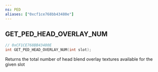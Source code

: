 ```yaml
---
ns: PED
aliases: ["0xcf1ce768bb43480e"]
---
```

## GET_PED_HEAD_OVERLAY_NUM

```c
// 0xCF1CE768BB43480E
int GET_PED_HEAD_OVERLAY_NUM(int slot);
```

Returns the total number of head blend overlay textures available for the given slot

